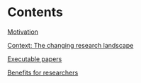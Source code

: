 # Contents

[Motivation](./Motivation.md)

[Context: The changing research landscape](./ChangingLandscape.md)

[Executable papers](./executable_papers.md)

[Benefits for researchers](./benefits.md)
